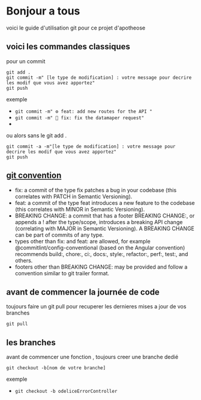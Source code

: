 # Bonjour a tous

voici le guide d'utilisation git pour ce projet d'apotheose

## voici les commandes classiques

pour un commit

```
git add .
git commit -m" [le type de modification] : votre message pour decrire les modif que vous avez apportez"
git push
```

exemple

- `git commit -m" ⚙ feat: add new routes for the API "`
- `git commit -m" 🔧 fix: fix the datamaper request"`
-

ou alors sans le git add .

```
git commit -a -m"[le type de modification] : votre message pour decrire les modif que vous avez apportez"
git push
```

[git convention](https://www.conventionalcommits.org/en/v1.0.0/)
---

- fix: a commit of the type fix patches a bug in your codebase (this correlates with PATCH in Semantic Versioning).
- feat: a commit of the type feat introduces a new feature to the codebase (this correlates with MINOR in Semantic Versioning).
- BREAKING CHANGE: a commit that has a footer BREAKING CHANGE:, or appends a ! after the type/scope, introduces a breaking API change (correlating with MAJOR in Semantic Versioning). A BREAKING CHANGE can be part of commits of any type.
- types other than fix: and feat: are allowed, for example @commitlint/config-conventional (based on the Angular convention) recommends build:, chore:, ci:, docs:, style:, refactor:, perf:, test:, and others.
- footers other than BREAKING CHANGE: <description> may be provided and follow a convention similar to git trailer format.

## avant de commencer la journée de code

toujours faire un git pull pour recuperer les dernieres mises a jour de vos branches

```
git pull
```

## les branches

avant de commencer une fonction , toujours creer une branche dedié

```
git checkout -b[nom de votre branche]
```

exemple

- `git checkout -b odeliceErrorController`
